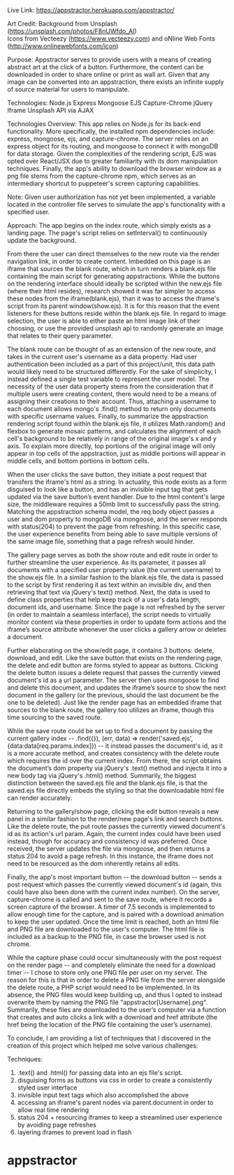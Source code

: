 
Live Link: https://appstractor.herokuapp.com/appstractor/

Art Credit:
Background from Unsplash (https://unsplash.com/photos/F8nUWfdo_AI)    
Icons from Vecteezy (https://www.vecteezy.com) and oNline Web Fonts (http://www.onlinewebfonts.com/icon) 

Purpose: Appstractor serves to provide users with a means of creating abstract art at the click of a button. Furthermore, the content can be downloaded in order to share online or print as wall art. Given that any image can be converted into an appstraction, there exists an infinite supply of source material for users to manipulate.  

Technologies: 
Node.js
Express
Mongoose
EJS
Capture-Chrome 
jQuery
Iframe
Unsplash API via AJAX

Technologies Overview:
This app relies on Node.js for its back-end functionality. More specifically, the installed npm dependencies include: express, mongoose, ejs, and capture-chrome. The server relies on an express object for its routing, and mongoose to connect it with mongoDB for data storage. Given the complexities of the rendering script, EJS was opted over React/JSX due to greater familiarity with its dom manipulation techniques. Finally, the app's ability to download the browser window as a png file stems from the capture-chrome npm, which serves as an intermediary shortcut to puppeteer's screen capturing capabilities. 

Note:
Given user authorization has not yet been implemented, a variable located in the controller file 
serves to simulate the app's functionality with a specified user. 

Approach:
The app begins on the index route, which simply exists as a landing page. The page's script relies on setInterval() to continuously update the background.

From there the user can direct themselves to the new route via the render navigation link, in order to create content. Imbedded on this page is an iframe that sources the blank route, which in turn renders a blank.ejs file containing the main script for generating appstractions. While the buttons on the rendering interface should ideally be scripted within the new.ejs file (where their html resides), research showed it was far simpler to access these nodes from the iframe(blank.ejs), than it was to access the iframe's script from its parent window(show.ejs). It is for this reason that the event listeners for these buttons reside within the blank.ejs file. In regard to image selection, the user is able to either paste an html image link of their choosing, or use the provided unsplash api to randomly generate an image that relates to their query parameter. 

The blank route can be thought of as an extension of the new route, and takes in the current user's username as a data property. Had user authentication been included as a part of this project/unit, this data path would likely need to be structured differently. For the sake of simplicity, I instead defined a single test variable to represent the user model. The necessity of the user data property stems from the consideration that if multiple users were creating content, there would need to be a means of assigning their creations to their account. Thus, attaching a username to each document allows mongo's .find() method to return only documents with specific username values. Finally, to summarize the appstraction rendering script found within the blank.ejs file, it utilizes Math.random() and flexbox to generate mosaic patterns, and calculates the alignment of each cell's background to be relatively in range of the original image's x and y axis. To explain more directly, top portions of the original image will only appear in top cells of the appstraction, just as middle portions will appear in middle cells, and bottom portions in bottom cells. 

When the user clicks the save button, they initiate a post request that transfers the iframe's html as a string. In actuality, this node exists as a form disguised to look like a button, and has an invisible input tag that gets updated via the save button’s event handler. Due to the html content's large size, the middleware requires a 50mb limit to successfully pass the string. Matching the appstraction schema model, the req.body object passes a user and dom property to mongoDB via mongoose, and the server responds with status(204) to prevent the page from refreshing. In this specific case, the user experience benefits from being able to save multiple versions of the same image file, something that a page refresh would hinder. 

The gallery page serves as both the show route and edit route in order to further streamline the user experience. As its parameter, it passes all documents with a specified user property value (the current username) to the show.ejs file. In a similar fashion to the blank.ejs file, the data is passed to the script by first rendering it as text within an invisible div, and then retrieving that text via jQuery's text() method. Next, the data is used to define class properties that help keep track of a user's data length, document ids, and username. Since the page is not refreshed by the server  (in order to maintain a seamless interface), the script needs to virtually monitor content via these properties in order to update form actions and the iframe’s source attribute whenever the user clicks a gallery arrow or deletes a document.   

Further elaborating on the show/edit page, it contains 3 buttons: delete, download, and edit. Like the save button that exists on the rendering page, the delete and edit button are forms styled to appear as buttons. Clicking the delete button issues a delete request that passes the currently viewed document's id as a url parameter. The server then uses mongoose to find and delete this document, and updates the iframe’s source to show the next document in the gallery (or the previous, should the last document be the one to be deleted). Just like the render page has an embedded iframe that sources to the blank route, the gallery too utilizes an iframe, though this time sourcing to the saved route. 

While the save route could be set up to find a document by passing the current gallery index -- .find({}), (err, data) => render('saved.ejs',{data:data[req.params.index]}) --  it instead passes the document's id, as it is a more accurate method, and creates consistency with the delete route which requires the id over the current index. From there, the script obtains the document’s dom property  via jQuery's .text() method and injects it into a new body tag via jQuery's .html() method. Summarily, the biggest distinction between the saved.ejs file and the blank.ejs file, is that the saved.ejs file directly embeds the styling so that the downloadable html file can render accurately. 

Returning to the gallery/show page, clicking the edit button reveals a new panel in a similar fashion to the render/new page's link and search buttons. Like the delete route, the put route passes the currently viewed document's id as its action's url param. Again, the current index could have been used instead, though for accuracy and consistency id was preferred. Once received, the server updates the file via mongoose, and then returns a status 204 to avoid a page refresh. In this instance, the iframe does not need to be resourced as the dom inherently retains all edits. 

Finally, the app's most important button -- the download button -- sends a post request which passes the currently viewed document's id (again, this could have also been done with the current index number). On the server, capture-chrome is called and sent to the save route, where it records a screen capture of the browser. A timer of 7.5 seconds is implemented to allow enough time for the capture, and is paired with a download animation to keep the user updated. Once the time limit is reached, both an html file and PNG file are downloaded to the user's computer. The html file is included as a backup to the PNG file, in case the browser used is not chrome. 

While the capture phase could occur simultaneously with the post request on the render page -- and completely eliminate the need for a download timer -- I chose to store only one PNG file per user on my server. The reason for this is that in order to delete a PNG file from the server alongside the delete route, a PHP script would need to be implemented. In its absence, the PNG files would keep building up, and thus I opted to instead overwrite them by naming the PNG file "appstractor[Username].png".  Summarily, these files are downloaded to the user’s computer via a function that creates and auto clicks a link with a download and href attribute (the href being the location of the PNG file containing the user’s username). 

To conclude, I am providing a list of techniques that I discovered in the creation of this project which helped me solve various challenges: 

Techniques: 
1. .text() and .html() for passing data into an ejs file's script. 
2. disguising forms as buttons via css in order to create a consistently styled user interface 
3. invisible input text tags which also accomplished the above
4. accessing an iframe's parent nodes via parent.document in order to allow real time rendering
5. status 204 + resourcing iframes to keep a streamlined user experience by avoiding page refreshes 
6. layering iframes to prevent load in flash 

# appstractor
